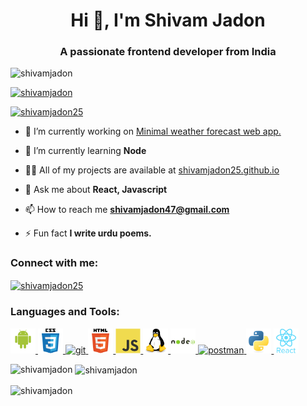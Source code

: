<h1 align="center">Hi 👋, I'm Shivam Jadon</h1>
<h3 align="center">A passionate frontend developer from India</h3>

<p align="left"> <img src="https://komarev.com/ghpvc/?username=shivamjadon&label=Profile%20views&color=0e75b6&style=flat" alt="shivamjadon" /> </p>

<p align="left"> <a href="https://github.com/ryo-ma/github-profile-trophy"><img src="https://github-profile-trophy.vercel.app/?username=shivamjadon" alt="shivamjadon" /></a> </p>

<p align="left"> <a href="https://twitter.com/shivamjadon25" target="blank"><img src="https://img.shields.io/twitter/follow/shivamjadon25?logo=twitter&style=for-the-badge" alt="shivamjadon25" /></a> </p>

- 🔭 I’m currently working on [Minimal weather forecast web app.](https://github.com/shivamjadon25/bluesky.github.io)

- 🌱 I’m currently learning **Node**

- 👨‍💻 All of my projects are available at [shivamjadon25.github.io](shivamjadon25.github.io)

- 💬 Ask me about **React, Javascript**

- 📫 How to reach me **shivamjadon47@gmail.com**

- ⚡ Fun fact **I write urdu poems.**

<h3 align="left">Connect with me:</h3>
<p align="left">
<a href="https://twitter.com/shivamjadon25" target="blank"><img align="center" src="https://raw.githubusercontent.com/rahuldkjain/github-profile-readme-generator/master/src/images/icons/Social/twitter.svg" alt="shivamjadon25" height="30" width="40" /></a>
</p>

<h3 align="left">Languages and Tools:</h3>
<p align="left"> <a href="https://developer.android.com" target="_blank" rel="noreferrer"> <img src="https://raw.githubusercontent.com/devicons/devicon/master/icons/android/android-original-wordmark.svg" alt="android" width="40" height="40"/> </a> <a href="https://www.w3schools.com/css/" target="_blank" rel="noreferrer"> <img src="https://raw.githubusercontent.com/devicons/devicon/master/icons/css3/css3-original-wordmark.svg" alt="css3" width="40" height="40"/> </a> <a href="https://git-scm.com/" target="_blank" rel="noreferrer"> <img src="https://www.vectorlogo.zone/logos/git-scm/git-scm-icon.svg" alt="git" width="40" height="40"/> </a> <a href="https://www.w3.org/html/" target="_blank" rel="noreferrer"> <img src="https://raw.githubusercontent.com/devicons/devicon/master/icons/html5/html5-original-wordmark.svg" alt="html5" width="40" height="40"/> </a> <a href="https://developer.mozilla.org/en-US/docs/Web/JavaScript" target="_blank" rel="noreferrer"> <img src="https://raw.githubusercontent.com/devicons/devicon/master/icons/javascript/javascript-original.svg" alt="javascript" width="40" height="40"/> </a> <a href="https://www.linux.org/" target="_blank" rel="noreferrer"> <img src="https://raw.githubusercontent.com/devicons/devicon/master/icons/linux/linux-original.svg" alt="linux" width="40" height="40"/> </a> <a href="https://nodejs.org" target="_blank" rel="noreferrer"> <img src="https://raw.githubusercontent.com/devicons/devicon/master/icons/nodejs/nodejs-original-wordmark.svg" alt="nodejs" width="40" height="40"/> </a> <a href="https://postman.com" target="_blank" rel="noreferrer"> <img src="https://www.vectorlogo.zone/logos/getpostman/getpostman-icon.svg" alt="postman" width="40" height="40"/> </a> <a href="https://www.python.org" target="_blank" rel="noreferrer"> <img src="https://raw.githubusercontent.com/devicons/devicon/master/icons/python/python-original.svg" alt="python" width="40" height="40"/> </a> <a href="https://reactjs.org/" target="_blank" rel="noreferrer"> <img src="https://raw.githubusercontent.com/devicons/devicon/master/icons/react/react-original-wordmark.svg" alt="react" width="40" height="40"/> </a> </p>

<p><img align="left" src="https://github-readme-stats.vercel.app/api/top-langs?username=shivamjadon&show_icons=true&locale=en&layout=compact" alt="shivamjadon" /></p>

<p>&nbsp;<img align="center" src="https://github-readme-stats.vercel.app/api?username=shivamjadon&show_icons=true&locale=en" alt="shivamjadon" /></p>

<p><img align="center" src="https://github-readme-streak-stats.herokuapp.com/?user=shivamjadon&" alt="shivamjadon" /></p>


<!--
**shivamjadon25/shivamjadon25** is a ✨ _special_ ✨ repository because its `README.md` (this file) appears on your GitHub profile.

Here are some ideas to get you started:

- 🔭 I’m currently working on ...
- 🌱 I’m currently learning ...
- 👯 I’m looking to collaborate on ...
- 🤔 I’m looking for help with ...
- 💬 Ask me about ...
- 📫 How to reach me: ...
- 😄 Pronouns: ...
- ⚡ Fun fact: ...
-->
